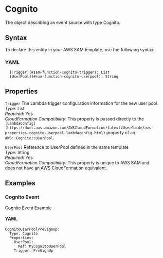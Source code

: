 # Cognito<a name="sam-property-function-cognito"></a>

The object describing an event source with type Cognito\.

## Syntax<a name="sam-property-function-cognito-syntax"></a>

To declare this entity in your AWS SAM template, use the following syntax:

### YAML<a name="sam-property-function-cognito-syntax.yaml"></a>

```
  [Trigger](#sam-function-cognito-trigger): List
  [UserPool](#sam-function-cognito-userpool): String
```

## Properties<a name="sam-property-function-cognito-properties"></a>

 `Trigger`   <a name="sam-function-cognito-trigger"></a>
The Lambda trigger configuration information for the new user pool\.  
*Type*: List  
*Required*: Yes  
*CloudFormation Compatibility*: This property is passed directly to the `[LambdaConfig](https://docs.aws.amazon.com/AWSCloudFormation/latest/UserGuide/aws-properties-cognito-userpool-lambdaconfig.html)` property of an `AWS::Cognito::UserPool`\.

 `UserPool`   <a name="sam-function-cognito-userpool"></a>
Reference to UserPool defined in the same template  
*Type*: String  
*Required*: Yes  
*CloudFormation Compatibility*: This property is unique to AWS SAM and does not have an AWS CloudFormation equivalent\.

## Examples<a name="sam-property-function-cognito--examples"></a>

### Cognito Event<a name="sam-property-function-cognito--examples--cognito-event"></a>

Cognito Event Example

#### YAML<a name="sam-property-function-cognito--examples--cognito-event--yaml"></a>

```
CognitoUserPoolPreSignup:
  Type: Cognito
  Properties:
    UserPool:
      Ref: MyCognitoUserPool
    Trigger: PreSignUp
```